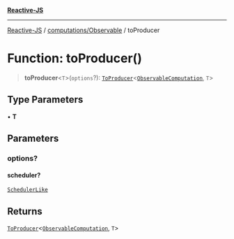[**Reactive-JS**](../../../README.md)

***

[Reactive-JS](../../../README.md) / [computations/Observable](../README.md) / toProducer

# Function: toProducer()

> **toProducer**\<`T`\>(`options`?): [`ToProducer`](../../type-aliases/ToProducer.md)\<[`ObservableComputation`](../interfaces/ObservableComputation.md), `T`\>

## Type Parameters

• **T**

## Parameters

### options?

#### scheduler?

[`SchedulerLike`](../../../utils/interfaces/SchedulerLike.md)

## Returns

[`ToProducer`](../../type-aliases/ToProducer.md)\<[`ObservableComputation`](../interfaces/ObservableComputation.md), `T`\>
